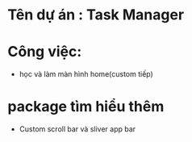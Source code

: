 # Tên dự án : Task Manager
 
# Công việc:
 - học và làm màn hình home(custom tiếp)


# package tìm hiểu thêm 
 - Custom scroll bar và sliver app bar

